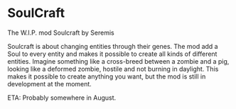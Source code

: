 SoulCraft
=========

The W.I.P. mod Soulcraft by Seremis

Soulcraft is about changing entities through their genes. 
The mod add a Soul to every entity and makes it possible to create all kinds of different entities. Imagine something like a cross-breed between a zombie and a pig, looking like a deformed zombie, hostile and not burning in daylight. This makes it possible to create anything you want, but the mod is still in development at the moment. 

ETA: Probably somewhere in August.
